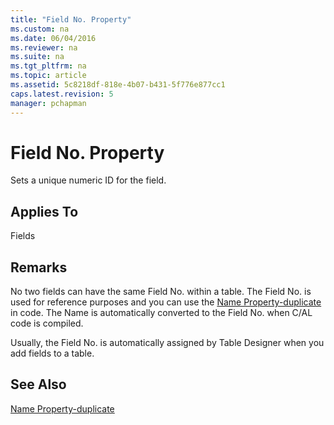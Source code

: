 ```yaml
---
title: "Field No. Property"
ms.custom: na
ms.date: 06/04/2016
ms.reviewer: na
ms.suite: na
ms.tgt_pltfrm: na
ms.topic: article
ms.assetid: 5c8218df-818e-4b07-b431-5f776e877cc1
caps.latest.revision: 5
manager: pchapman
---
```

# Field No. Property
Sets a unique numeric ID for the field.  
  
## Applies To  
 Fields  
  
## Remarks  
 No two fields can have the same Field No. within a table. The Field No. is used for reference purposes and you can use the [Name Property\-duplicate](Name-Property-duplicate.md) in code. The Name is automatically converted to the Field No. when C\/AL code is compiled.  
  
 Usually, the Field No. is automatically assigned by Table Designer when you add fields to a table.  
  
## See Also  
 [Name Property\-duplicate](Name-Property-duplicate.md)